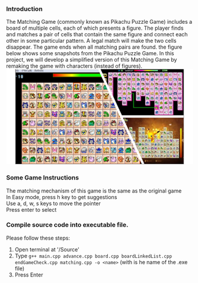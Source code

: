 ### Introduction
The Matching Game (commonly known as Pikachu Puzzle Game) includes a board of multiple cells, each of which presents a figure. The player finds and matches a pair of cells that contain the same figure and connect each other in some particular pattern. A legal match will make the two cells disappear. The game ends when all matching pairs are found. the figure below shows some snapshots from the Pikachu Puzzle Game. In this project, we will develop a simplified version of this Matching Game by remaking the game with characters (instead of figures). 
![Pikachu Puzzle game](/Document/PikachuGame.png)
### Some Game Instructions
The matching mechanism of this game is the same as the original game\
In Easy mode, press h key to get suggestions\
Use a, d, w, s keys to move the pointer\
Press enter to select
### Compile source code into executable file.
Please follow these steps:
1. Open terminal at '/Source'
1. Type `g++ main.cpp advance.cpp board.cpp boardLinkedList.cpp endGameCheck.cpp matching.cpp -o <name>` (with <name> is he name of the .exe file)
1. Press Enter

